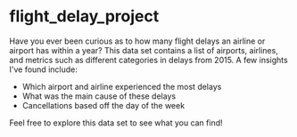 # flight_delay_project
Have you ever been curious as to how many flight delays an airline or airport has within a year? This data set contains a list of airports, airlines, and metrics such as different categories in delays from 2015. A few insights I've found include:
- Which airport and airline experienced the most delays
- What was the main cause of these delays
- Cancellations based off the day of the week

Feel free to explore this data set to see what you can find!
